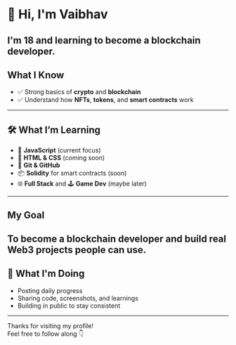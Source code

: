 # 👋 Hi, I'm Vaibhav

 I'm 18 and learning to become a **blockchain developer**.
---

##  What I Know
- ✅ Strong basics of **crypto** and **blockchain**
- ✅ Understand how **NFTs**, **tokens**, and **smart contracts** work
---

## 🛠️ What I’m Learning
- 📘 **JavaScript** (current focus)
- 🎨 **HTML & CSS** (coming soon)
- 🔧 **Git & GitHub**
- 📦 **Solidity** for smart contracts (soon)
- 🌐 **Full Stack** and 🕹️ **Game Dev** (maybe later)
---

##  My Goal
To become a **blockchain developer** and build real Web3 projects people can use.
---

## 📌 What I'm Doing
- Posting daily progress
- Sharing code, screenshots, and learnings
- Building in public to stay consistent
---

Thanks for visiting my profile!  
Feel free to follow along 👇


<!---
Vaibhav-Dalmia/Vaibhav-Dalmia is a ✨ special ✨ repository because its `README.md` (this file) appears on your GitHub profile.
You can click the Preview link to take a look at your changes.
--->
